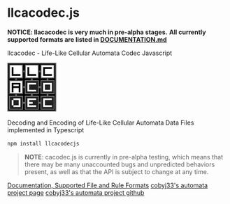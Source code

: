 # llcacodec.js

**NOTICE: llacacodec is very much in pre-alpha stages.**
**All currently supported formats are listed in [DOCUMENTATION.md](DOCUMENTATION.md)**

llcacodec - Life-Like Cellular Automata Codec Javascript

![llacodec logo](assets/llcacodec_static_112x112.png)

Decoding and Encoding of Life-Like Cellular Automata Data Files implemented in Typescript

```bash
npm install llcacodecjs
```

> **NOTE**: cacodec.js is currently in pre-alpha testing, which means that there may be many unaccounted bugs and
> unpredicted behaviors present, as well as that the API is subject to change at any time.

[Documentation, Supported File and Rule Formats](DOCUMENTATION.md)
[cobyj33's automata project page](https://cobyj33.github.io/automata)
[cobyj33's automata project github](https://www.github.com/cobyj33/automata)